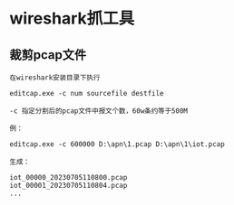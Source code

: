 # wireshark抓工具

## 裁剪pcap文件

```shell
在wireshark安装目录下执行

editcap.exe -c num sourcefile destfile

-c 指定分割后的pcap文件中报文个数，60w条约等于500M

例：

editcap.exe -c 600000 D:\apn\1.pcap D:\apn\1\iot.pcap

生成：

iot_00000_20230705110800.pcap
iot_00001_20230705110804.pcap
...
```


